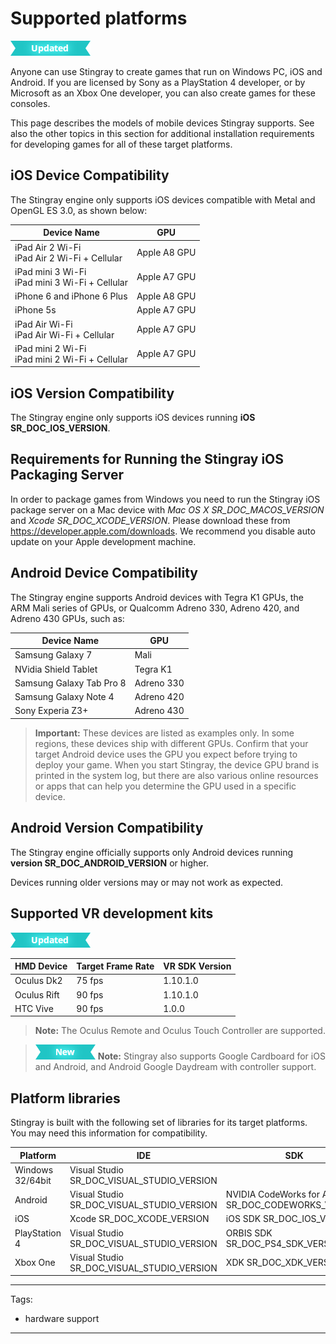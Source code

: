 # Supported platforms

![UPDATED](../images/updated.png)

Anyone can use Stingray to create games that run on Windows PC, iOS and Android. If you are licensed by Sony as a PlayStation 4 developer, or by Microsoft as an Xbox One developer, you can also create games for these consoles.

This page describes the models of mobile devices Stingray supports. See also the other topics in this section for additional installation requirements for developing games for all of these target platforms.

## iOS Device Compatibility

The Stingray engine only supports iOS devices compatible with Metal and OpenGL ES 3.0, as shown below:

| Device Name | GPU |
|---|---|
| iPad Air 2 Wi-Fi<br>iPad Air 2 Wi-Fi + Cellular | Apple A8 GPU |
| iPad mini 3 Wi-Fi<br>iPad mini 3 Wi-Fi + Cellular | Apple A7 GPU |
| iPhone 6 and iPhone 6 Plus | Apple A8 GPU |
| iPhone 5s | Apple A7 GPU |
| iPad Air Wi-Fi<br>iPad Air Wi-Fi + Cellular | Apple A7 GPU |
| iPad mini 2 Wi-Fi<br>iPad mini 2 Wi-Fi + Cellular | Apple A7 GPU |

## iOS Version Compatibility

The Stingray engine only supports iOS devices running **iOS SR_DOC_IOS_VERSION**.

## Requirements for Running the Stingray iOS Packaging Server

In order to package games from Windows you need to run the Stingray iOS package server on a Mac device with *Mac OS X SR_DOC_MACOS_VERSION* and *Xcode SR_DOC_XCODE_VERSION*. Please download these from <https://developer.apple.com/downloads>. We recommend you disable auto update on your Apple development machine. <!-- If you already have a newer version of Xcode installed (Xcode 7), you can simply delete that from your application folder and copy the one you have downloaded from the Apple website there. -->

## Android Device Compatibility

The Stingray engine supports Android devices with Tegra K1 GPUs, the ARM Mali series of GPUs, or Qualcomm Adreno 330, Adreno 420, and Adreno 430 GPUs, such as:

| Device Name | GPU |
|---|---|
| Samsung Galaxy 7 | Mali |
| NVidia Shield Tablet | Tegra K1 |
| Samsung Galaxy Tab Pro 8 | Adreno 330 |
| Samsung Galaxy Note 4 | Adreno 420 |
| Sony Experia Z3+ | Adreno 430 |

> **Important:** These devices are listed as examples only. In some regions, these devices ship with different GPUs.
> Confirm that your target Android device uses the GPU you expect before trying to deploy your game. When you start Stingray, the device GPU brand is printed in the system log, but there are also various online resources or apps that can help you determine the GPU used in a specific device.

## Android Version Compatibility

The Stingray engine officially supports only Android devices running **version SR_DOC_ANDROID_VERSION** or higher.

Devices running older versions may or may not work as expected.

## Supported VR development kits

![UPDATED](../images/updated.png)

| HMD Device | Target Frame Rate | VR SDK Version |
|------------|-------------------|-----|
| Oculus Dk2 | 75 fps            | 1.10.1.0  |
| Oculus Rift | 90 fps            | 1.10.1.0  |
| HTC Vive       | 90 fps            | 1.0.0  |

>**Note:** The Oculus Remote and Oculus Touch Controller are supported.

>[![NEW](../images/new.png "What else is new in v1.7?")](../release_notes/readme_1.7.html) **Note:** Stingray also supports Google Cardboard for iOS and Android, and Android Google Daydream with controller support.

## Platform libraries

Stingray is built with the following set of libraries for its target platforms. You may need this information for compatibility.

| Platform | IDE | SDK |
|---|---|---|
| Windows 32/64bit | Visual Studio SR_DOC_VISUAL_STUDIO_VERSION | |
| Android | Visual Studio SR_DOC_VISUAL_STUDIO_VERSION | NVIDIA CodeWorks for Android SR_DOC_CODEWORKS_VERSION |
| iOS | Xcode SR_DOC_XCODE_VERSION | iOS SDK SR_DOC_IOS_VERSION |
| PlayStation 4 | Visual Studio SR_DOC_VISUAL_STUDIO_VERSION | ORBIS SDK SR_DOC_PS4_SDK_VERSION |
| Xbox One | Visual Studio SR_DOC_VISUAL_STUDIO_VERSION | XDK SR_DOC_XDK_VERSION |

---
Tags:
- hardware support
---

